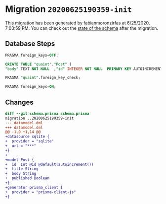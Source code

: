 # Migration `20200625190359-init`

This migration has been generated by fabianmoronzirfas at 6/25/2020, 7:03:59 PM.
You can check out the [state of the schema](./schema.prisma) after the migration.

## Database Steps

```sql
PRAGMA foreign_keys=OFF;

CREATE TABLE "quaint"."Post" (
"body" TEXT NOT NULL  ,"id" INTEGER NOT NULL  PRIMARY KEY AUTOINCREMENT,"published" BOOLEAN NOT NULL  ,"title" TEXT NOT NULL  )

PRAGMA "quaint".foreign_key_check;

PRAGMA foreign_keys=ON;
```

## Changes

```diff
diff --git schema.prisma schema.prisma
migration ..20200625190359-init
--- datamodel.dml
+++ datamodel.dml
@@ -1,0 +1,14 @@
+datasource sqlite {
+  provider = "sqlite"
+  url = "***"
+}
+
+model Post {
+  id  Int @id @default(autoincrement())
+  title String
+  body String
+  published Boolean
+}
+generator prisma_client {
+  provider = "prisma-client-js"
+}
```


